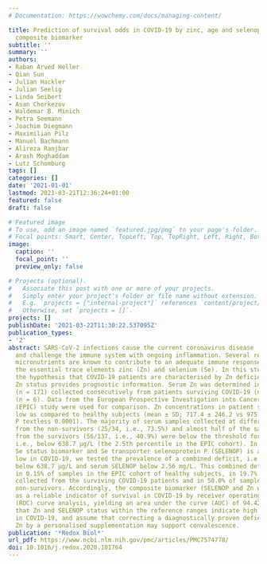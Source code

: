 ```yaml
---
# Documentation: https://wowchemy.com/docs/managing-content/

title: Prediction of survival odds in COVID-19 by zinc, age and selenoprotein P as
  composite biomarker
subtitle: ''
summary: ''
authors:
- Raban Arved Heller
- Qian Sun
- Julian Hackler
- Julian Seelig
- Linda Seibert
- Asan Cherkezov
- Waldemar B. Minich
- Petra Seemann
- Joachim Diegmann
- Maximilian Pilz
- Manuel Bachmann
- Alireza Ranjbar
- Arash Moghaddam
- Lutz Schomburg
tags: []
categories: []
date: '2021-01-01'
lastmod: 2021-03-21T12:36:24+01:00
featured: false
draft: false

# Featured image
# To use, add an image named `featured.jpg/png` to your page's folder.
# Focal points: Smart, Center, TopLeft, Top, TopRight, Left, Right, BottomLeft, Bottom, BottomRight.
image:
  caption: ''
  focal_point: ''
  preview_only: false

# Projects (optional).
#   Associate this post with one or more of your projects.
#   Simply enter your project's folder or file name without extension.
#   E.g. `projects = ["internal-project"]` references `content/project/deep-learning/index.md`.
#   Otherwise, set `projects = []`.
projects: []
publishDate: '2021-03-22T11:30:22.537095Z'
publication_types:
- '2'
abstract: SARS-CoV-2 infections cause the current coronavirus disease (COVID-19) pandemic
  and challenge the immune system with ongoing inflammation. Several redox-relevant
  micronutrients are known to contribute to an adequate immune response, including
  the essential trace elements zinc (Zn) and selenium (Se). In this study, we tested
  the hypothesis that COVID-19 patients are characterised by Zn deficiency and that
  Zn status provides prognostic information. Serum Zn was determined in serum samples
  (n = 171) collected consecutively from patients surviving COVID-19 (n = 29) or non-survivors
  (n = 6). Data from the European Prospective Investigation into Cancer and Nutrition
  (EPIC) study were used for comparison. Zn concentrations in patient samples were
  low as compared to healthy subjects (mean ± SD; 717.4 ± 246.2 vs 975.7 ± 294.0 μg/L,
  P textless 0.0001). The majority of serum samples collected at different time points
  from the non-survivors (25/34, i.e., 73.5%) and almost half of the samples collected
  from the survivors (56/137, i.e., 40.9%) were below the threshold for Zn deficiency,
  i.e., below 638.7 μg/L (the 2.5th percentile in the EPIC cohort). In view that the
  Se status biomarker and Se transporter selenoprotein P (SELENOP) is also particularly
  low in COVID-19, we tested the prevalence of a combined deficit, i.e., serum Zn
  below 638.7 μg/L and serum SELENOP below 2.56 mg/L. This combined deficit was observed
  in 0.15% of samples in the EPIC cohort of healthy subjects, in 19.7% of the samples
  collected from the surviving COVID-19 patients and in 50.0% of samples from the
  non-survivors. Accordingly, the composite biomarker (SELENOP and Zn with age) proved
  as a reliable indicator of survival in COVID-19 by receiver operating characteristic
  (ROC) curve analysis, yielding an area under the curve (AUC) of 94.42%. We conclude
  that Zn and SELENOP status within the reference ranges indicate high survival odds
  in COVID-19, and assume that correcting a diagnostically proven deficit in Se and/or
  Zn by a personalised supplementation may support convalescence.
publication: '*Redox Biol*'
url_pdf: https://www.ncbi.nlm.nih.gov/pmc/articles/PMC7574778/
doi: 10.1016/j.redox.2020.101764
---
```

